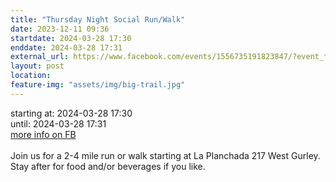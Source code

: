 ```yaml
---
title: "Thursday Night Social Run/Walk"
date: 2023-12-11 09:36
startdate: 2024-03-28 17:30
enddate: 2024-03-28 17:31
external_url: https://www.facebook.com/events/1556735191823847/?event_time_id=1556735195157180
layout: post
location: 
feature-img: "assets/img/big-trail.jpg"
---
```


starting at: 2024-03-28 17:30<br>until: 2024-03-28 17:31<br><a href="https://www.facebook.com/events/1556735191823847/?event_time_id=1556735195157180">more info on FB</a><br><br>Join us for a 2-4 mile run or walk starting at La Planchada 217 West Gurley. Stay after for food and/or beverages if you like. <br>
  <br>
  
